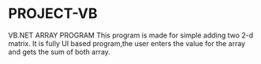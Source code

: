 # PROJECT-VB
VB.NET ARRAY PROGRAM
This program is made for simple adding two 2-d matrix.
It is fully UI based program,the user enters the value for the array and gets the sum of both array.
